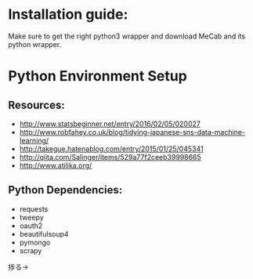 # Installation guide:
Make sure to get the right python3 wrapper and download MeCab and its python wrapper.


# Python Environment Setup


## Resources:
- http://www.statsbeginner.net/entry/2016/02/05/020027 
- http://www.robfahey.co.uk/blog/tidying-japanese-sns-data-machine-learning/
- http://takegue.hatenablog.com/entry/2015/01/25/045341
- http://qiita.com/Salinger/items/529a77f2ceeb39998665
- http://www.atilika.org/

## Python Dependencies:
- requests
- tweepy
- oauth2
- beautifulsoup4
- pymongo
- scrapy

捗る→